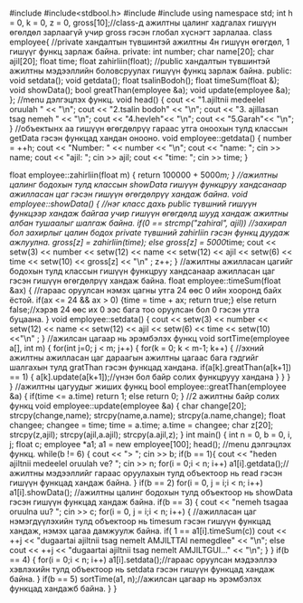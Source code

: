 #include <iostream>
#include<stdbool.h>
#include<iomanip>
#include<cstring>
using namespace std;
int h = 0, k = 0, z = 0, gross[10];//class-д ажилтны цалинг хадгалах гишүүн өгөлдөл зарлаагүй учир gross гэсэн глобал хүснэгт зарлалаа.
class employee{
    //private хандалтын түвшинтэй ажилтны 4н гишүүн өгөгдөл, 1 гишүүг функц зарлаж байна.
private:
    int number;
    char name[20];
    char ajil[20];
    float time;
    float zahirliin(float);
//public хандалтын түвшинтэй ажилтны мэдээллийн боловсруулах гишүүн функц зарлаж байна.
public:
    void setdata();
    void getdata();
    float tsalinBodoh();
    float timeSum(float &);
    void showData();
    bool greatThan(employee &a);
    void update(employee &a);
};
//menu дэлгэцлэх функц.
void head()
{
    cout << "1.ajiltnii medeelel oruulah " << "\n";
    cout << "2.tsalin bodoh" << "\n";
    cout << "3. ajillasan tsag nemeh " << "\n";
    cout << "4.hevleh"<< "\n";
    cout << "5.Garah"<< "\n";
}
//объектынх аа гишүүн өгөгдөлрүү гараас утга оноохын тулд классын getData гэсэн функцад хандан онооно.
void employee::getdata()
{
    number = ++h;
    cout << "Number: " << number << "\n";
    cout << "name: ";   cin >> name;
    cout << "ajil: ";   cin >> ajil;
    cout << "time: ";   cin >> time;
}

float employee::zahirliin(float m)
{
    return 100000 + 5000*m;
}
//ажилтны цалинг бодохын тулд классын showData гишүүн функцруу хандсанаар ажилласан цаг гэсэн гишүүн өгөгдөлрүү хандаж байна.
void employee::showData()
{
    //нэг класс дахь public түвшний гишүүн функцээр хандаж байгаа учир гишүүн өгөгдөлд шууд хандаж ажилтны албан тушаалыг шалгаж байна.
    if(0 == strcmp("zahiral", ajil))
        //захирал бол захирлыг цалин бодох private түвшний zahirliin гэсэн функц дуудаж ажлуулна.
        gross[z] = zahirliin(time);
    else gross[z] = 5000*time;
    cout << setw(3) << number << setw(12) << name << setw(12) << ajil << setw(6) << time << setw(10) << gross[z] << "\n" ;
    z++;
}
//ажилтны ажилласан цагийг бодохын тулд классын гишүүн функцруу хандсанаар ажилласан цаг гэсэн гишүүн өгөгдөлрүү хандаж байна.
float employee::timeSum(float &ax)
{
    //гараас оруулсан нэмэх цагны утга 24 өөс 0 ийн хооронд байх ёстой.
    if(ax <= 24 && ax > 0)
    {time = time + ax; return true;}
    else return false;//хэрэв 24 өөс их 0 ээс бага тоо оруулсан бол 0 гэсэн утга буцаана.
}
void employee::setdata()
{
    cout << setw(3) << number << setw(12) << name << setw(12) << ajil << setw(6) << time << setw(10) <<"\n" ;
}
//ажилсан цагаар нь эрэмбэлэх функц
void sortTime(employee a[], int m)
{
    for(int j=0; j < m; j++)
    {
        for(k = 0; k < m-1; k++)
        {
            //эхний ажилтны ажилласан цаг дараагын ажилтны цагаас бага гэдгийг шалгахын тулд gratThan гэсэн функцад хандана.
            if(a[k].greatThan(a[k+1]) == 1)
            {
                a[k].update(a[k+1]);//үнэн бол байр солих функцрууу хандана
            }
        }
    }
}
//ажилтны цагуудыг жиших функц
bool employee::greatThan(employee &a)
{
    if(time <= a.time) return 1;
    else return 0;
}
//2 ажилтны байр солих функц
void employee::update(employee &a)
{
    char change[20];
    strcpy(change,name);
    strcpy(name,a.name);
    strcpy(a.name,change);
    float changee;
    changee = time;
    time = a.time;
    a.time = changee;
    char z[20];
    strcpy(z,ajil);
    strcpy(ajil,a.ajil);
    strcpy(a.ajil,z);
}
int main()
{
    int n = 0, b = 0, i, j;
    float c;
    employee *a1;
    a1 = new employee[100];
    head(); //menu дэлгэцлэх функц.
    while(b != 6)
    {
        cout << "> "; cin >> b;
        if(b == 1){
            cout << "heden ajiltnii medeelel oruulah ve? "; cin >> n;
            for(i = 0;i < n; i++)
                a1[i].getdata();//ажилтны мэдээллийг гараас оруулахын тулд объектоор нь read гэсэн гишүүн функцад хандаж байна.
        }
        if(b == 2)
            for(i = 0, j = i;i < n; i++)
                 a1[i].showData(); //ажилтны цалинг бодохын тулд объектоор нь showData гэсэн гишүүн функцад хандаж байна.
        if(b == 3)
        {
            cout << "nemeh tsagaa oruulna uu? "; cin >> c;
            for(i = 0, j = i;i < n; i++)
            {
                //ажилласан цаг нэмэгдүүлэхийн тулд объектоор нь timesum гэсэн гишүүн функцад хандаж, нэмэх цагаа дамжуулж байна.
                 if( 1 == a1[i].timeSum(c)) cout << ++j << "dugaartai ajiltnii tsag nemelt AMJILTTAI nemegdlee" << "\n";
                 else cout << ++j << "dugaartai ajiltnii tsag nemelt AMJILTGUI..." << "\n";
            }
        }
        if(b == 4)
        {
            for(i = 0;i < n; i++)
                a1[i].setdata();//гараас оруулсан мэдээллээ хэвлэхийн тулд объектоор нь setdata гэсэн гишүүн функцад хандаж байна.
        }
        if(b == 5)
            sortTime(a1, n);//ажилсан цагаар нь эрэмбэлэх функцад хандажб байна.
    }
}


